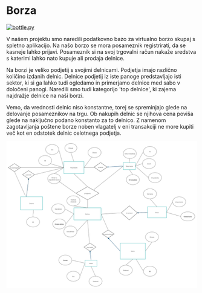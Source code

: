 ﻿# Borza

[![bottle.py](https://mybinder.org/badge_logo.svg)](https://mybinder.org/v2/gh/jan248/Borza/master?urlpath=proxy/8080/) 

V našem projektu smo naredili podatkovno bazo za virtualno borzo skupaj s spletno aplikacijo.
Na našo borzo se mora posameznik registrirati, da se kasneje lahko prijavi. Posameznik si na svoj trgovalni račun nakaže sredstva s katerimi lahko nato kupuje ali prodaja delnice.

Na borzi je veliko podjetij s svojimi delnicami. Podjetja imajo različno količino izdanih delnic. Delnice podjetij iz iste panoge predstavljajo isti sektor, ki si ga lahko tudi ogledamo in primerjamo delnice med sabo v določeni panogi.
Naredili smo tudi kategorijo 'top delnice', ki zajema najdražje delnice na naši borzi. 

Vemo, da vrednosti delnic niso konstantne, torej se spreminjajo glede na delovanje posameznikov na trgu. Ob nakupih delnic se njihova cena poviša glede na naključno podano konstanto za to delnico. 
Z namenom zagotavljanja poštene borze noben vlagatelj v eni transakciji ne more kupiti več kot en odstotek delnic celotnega podjetja.





![Er diagram](ERdiagram.png)



